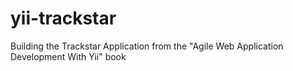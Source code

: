 yii-trackstar
=============

Building the Trackstar Application from the "Agile Web Application Development With Yii" book